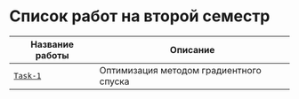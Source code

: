 # Список работ на второй семестр


| **Название работы**            | **Описание**                      |
|--------------------------------|-----------------------------------|
| [`Task-1`](https://github.com/box1t/IT_Projects_2_sem/ML_Track/Notebooks/Gradient_Descent.ipynb) | Оптимизация методом градиентного спуска  |

